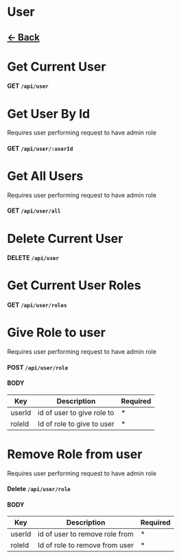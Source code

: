 # User
## [<- Back](../api.md)

# Get Current User
#### **GET** `/api/user`

# Get User By Id
Requires user performing request to have admin role
#### **GET** `/api/user/:userId`

# Get All Users
Requires user performing request to have admin role
#### **GET** `/api/user/all`

# Delete Current User
#### **DELETE** `/api/user`

# Get Current User Roles
#### **GET** `/api/user/roles`

# Give Role to user
Requires user performing request to have admin role
#### **POST** `/api/user/role`
#### BODY
Key | Description | Required
--- | --- | ---
userId | id of user to give role to | *
roleId | Id of role to give to user | *

# Remove Role from user
Requires user performing request to have admin role
#### **Delete** `/api/user/role`
#### BODY
Key | Description | Required
--- | --- | ---
userId | id of user to remove role from | *
roleId | Id of role to remove from user | *